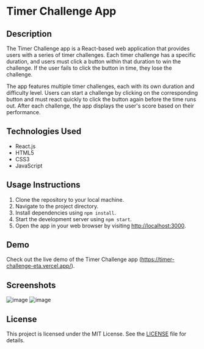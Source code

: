 # Timer Challenge App

## Description

The Timer Challenge app is a React-based web application that provides users with a series of timer challenges. Each timer challenge has a specific duration, and users must click a button within that duration to win the challenge. If the user fails to click the button in time, they lose the challenge.

The app features multiple timer challenges, each with its own duration and difficulty level. Users can start a challenge by clicking on the corresponding button and must react quickly to click the button again before the time runs out. After each challenge, the app displays the user's score based on their performance.

## Technologies Used

- React.js
- HTML5
- CSS3
- JavaScript

## Usage Instructions

1. Clone the repository to your local machine.
2. Navigate to the project directory.
3. Install dependencies using `npm install`.
4. Start the development server using `npm start`.
5. Open the app in your web browser by visiting [http://localhost:3000](http://localhost:3000).

## Demo

Check out the live demo of the Timer Challenge app (https://timer-challenge-eta.vercel.app/).

## Screenshots
![image](https://github.com/shubhammjha22/Timer-Challenge/assets/68507333/a99a8a9a-d7aa-469d-abd9-3930bf99f759)
![image](https://github.com/shubhammjha22/Timer-Challenge/assets/68507333/e4382acc-83c9-4aff-9653-902633ea61d0)




## License

This project is licensed under the MIT License. See the [LICENSE](LICENSE) file for details.
